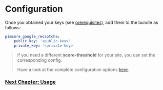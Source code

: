 # Configuration
Once you obtained your keys (see [prerequisites](/documentation/05_prerequsites.md)), add them to the bundle as follows:

```yaml
pimcore_google_recaptcha:
    public_key: '<public-key>'
    private_key: '<private-key>'
```
> If you need a different **score-threshold** for your site, you can set the corresponding config.
> 
> Have a look at the complete configuration options [here](/src/Resources/config/config.example.yml).

### [Next Chapter: Usage](/documentation/30_usage.md)
